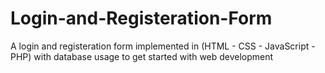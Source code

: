 # Login-and-Registeration-Form
A login and registeration form implemented in (HTML - CSS - JavaScript - PHP) with database usage to get started with web development

